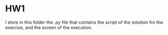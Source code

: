 # HW1

I store in this folder the .py file that contains the script of the solution fro the exercise, and the screen of the execution.